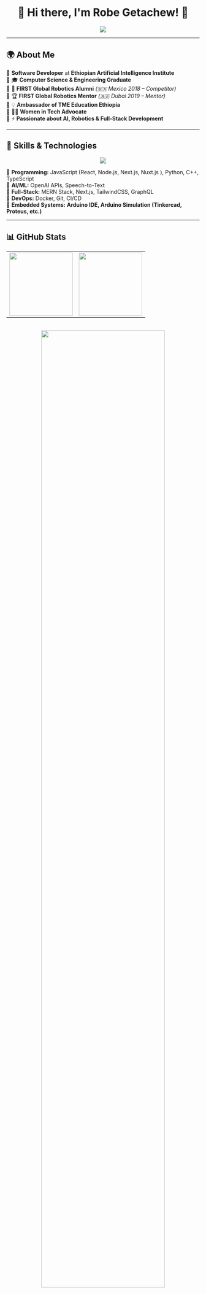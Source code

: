 <h1 align="center">🚀 Hi there, I'm Robe Getachew! 👋</h1>

<div align="center">
  <img src="https://readme-typing-svg.herokuapp.com?font=Fira+Code&weight=600&pause=1000&color=F72585&center=true&width=600&lines=Software+Developer+🚀;AI+%7C+Robotics+%7C+Full-Stack+Engineer;FIRST+Global+Alumni+(Mexico+2018);Mentor+%40+FIRST+Global+Dubai+2019;Women+in+Tech+%7C+TME+Education+Ambassador;Software+Developer+%40+Ethiopian+AI+Institute" />
</div>

---

## 🌍 **About Me**  

🔹 **Software Developer** at **Ethiopian Artificial Intelligence Institute**  
🔹 🎓 **Computer Science & Engineering Graduate**  
🔹 🤖 **FIRST Global Robotics Alumni** *(🇲🇽 Mexico 2018 – Competitor)*  
🔹 🏆 **FIRST Global Robotics Mentor** *(🇦🇪 Dubai 2019 – Mentor)*  
🔹 💡 **Ambassador of TME Education Ethiopia**  
🔹 👩‍💻 **Women in Tech Advocate**  
🔹 ⚡ **Passionate about AI, Robotics & Full-Stack Development**  

---

## 🚀 **Skills & Technologies**  

<div align="center">
  <img src="https://skillicons.dev/icons?i=js,ts,react,nodejs,graphql,tailwind,nextjs,python,cpp,docker,git,figma,arduino" />
</div>

🔹 **Programming:** JavaScript (React, Node.js, Next.js, Nuxt.js ), Python, C++, TypeScript  
🔹 **AI/ML:** OpenAI APIs, Speech-to-Text  
🔹 **Full-Stack:** MERN Stack, Next.js, TailwindCSS, GraphQL  
🔹 **DevOps:** Docker, Git, CI/CD  
🔹 **Embedded Systems:** **Arduino IDE, Arduino Simulation (Tinkercad, Proteus, etc.)**  

---

## 📊 **GitHub Stats**  

<div align="center">
  <table>
    <tr>
      <td align="center">
        <img src="https://github-readme-stats.vercel.app/api?username=robegetachew&show_icons=true&theme=radical" height="165"/>
      </td>
      <td align="center">
        <img src="https://github-readme-streak-stats.herokuapp.com/?user=robegetachew&theme=radical" height="165"/>
      </td>
    </tr>
  </table>
  
  <br>
  
  <img src="https://github-profile-trophy.vercel.app/?username=robegetachew&theme=dracula&margin-w=5&no-frame=true" width="80%"/>
</div>


---

## 🌟 **Featured Projects (Participated In)**  

🚀 **[Project Management System (React & Node.js)](#)**  
🏗 **[Construction Company Portfolio (React, TailwindCSS, Node.js)](#)**  
🤖 **[Arduino-Based Robotics Project](#)**  
🛒 **[MERN Shopping System (GraphQL, TypeScript)](#)**  
🎓 **[E-learning System (React & Node.js)](#)**  

---

## 📞 **Let's Connect**  

📧 **Email:** [robegetachew12@gmail.com](mailto:robegetachew12@gmail.com)  
📱 **Phone:** **+251 945 821 000**  
💼 **LinkedIn:** [**Robe Getachew**](https://www.linkedin.com/in/robe-getachew-005496192/)  

---

💻 **"Transforming challenges into innovations with code!"** 🚀  
⭐ **If you like my work, drop a star!** ⭐  
![Profile Views](https://komarev.com/ghpvc/?username=robegetachew&color=blue)
